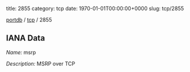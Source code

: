 title: 2855
category: tcp
date: 1970-01-01T00:00:00+0000
slug: tcp/2855

[portdb](/) / [tcp](/category/tcp.html) / 2855


## IANA Data

_Name:_ msrp

_Description:_ MSRP over TCP

